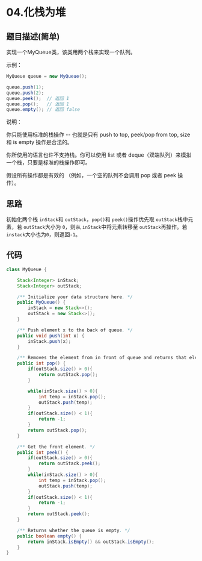 # 04.化栈为堆

## 题目描述(简单)

实现一个MyQueue类，该类用两个栈来实现一个队列。

示例：

```java
MyQueue queue = new MyQueue();

queue.push(1);
queue.push(2);
queue.peek();  // 返回 1
queue.pop();   // 返回 1
queue.empty(); // 返回 false
```

说明：

你只能使用标准的栈操作 -- 也就是只有 push to top, peek/pop from top, size 和 is empty 操作是合法的。

你所使用的语言也许不支持栈。你可以使用 list 或者 deque（双端队列）来模拟一个栈，只要是标准的栈操作即可。

假设所有操作都是有效的 （例如，一个空的队列不会调用 pop 或者 peek 操作）。

## 思路

初始化两个栈 `inStack`和 `outStack`，`pop()`和 `peek()`操作优先取 `outStack`栈中元素，若 `outStack`大小为 `0`，则从 `inStack`中将元素转移至 `outStack`再操作。若`instack`大小也为`0`，则返回`-1`。

## 代码

```java
class MyQueue {

    Stack<Integer> inStack;
    Stack<Integer> outStack;

    /** Initialize your data structure here. */
    public MyQueue() {
        inStack = new Stack<>();
        outStack = new Stack<>();
    }

    /** Push element x to the back of queue. */
    public void push(int x) {
        inStack.push(x);
    }

    /** Removes the element from in front of queue and returns that element. */
    public int pop() {
        if(outStack.size() > 0){
            return outStack.pop();
        }

        while(inStack.size() > 0){
            int temp = inStack.pop();
            outStack.push(temp);
        }
        if(outStack.size() < 1){
            return -1;
        }
        return outStack.pop();
    }

    /** Get the front element. */
    public int peek() {
        if(outStack.size() > 0){
            return outStack.peek();
        }
        while(inStack.size() > 0){
            int temp = inStack.pop();
            outStack.push(temp);
        }
        if(outStack.size() < 1){
            return -1;
        }
        return outStack.peek();
    }

    /** Returns whether the queue is empty. */
    public boolean empty() {
        return inStack.isEmpty() && outStack.isEmpty();
    }
}
```
